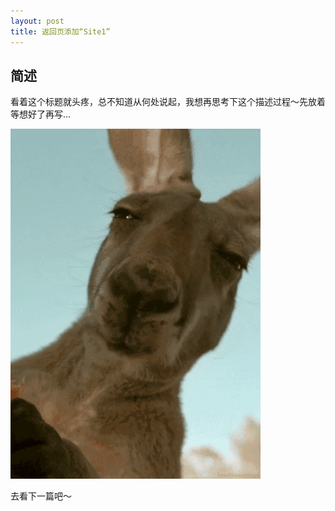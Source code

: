 ```yaml
---
layout: post 
title: 返回页添加“Site1”  
---
```


## 简述
看着这个标题就头疼，总不知道从何处说起，我想再思考下这个描述过程～先放着等想好了再写...

![wait](/img/170104/wait.gif)
    
去看下一篇吧～
